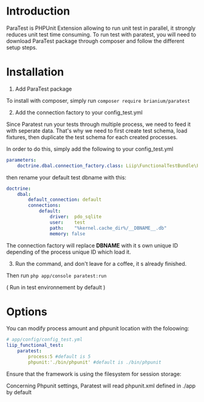 Introduction
============

ParaTest is PHPUnit Extension allowing to run unit test in parallel, it strongly reduces unit test time consuming.
To run test with paratest, you will need to download ParaTest package through composer and follow the different setup steps.

Installation
============

1) Add ParaTest package

To install with composer, simply run `composer require brianium/paratest`

2) Add the connection factory to your config_test.yml

Since Paratest run your tests through multiple process, we need to feed it with seperate data.
That's why we need to first create test schema, load fixtures, then duplicate the test schema for each created processes.

In order to do this, simply add the following to your config_test.yml

```yaml
parameters:
    doctrine.dbal.connection_factory.class: Liip\FunctionalTestBundle\Factory\ConnectionFactory
```

then rename your default test dbname with this: 

```yaml
doctrine:
    dbal:
        default_connection: default
        connections:
            default:
                driver:  pdo_sqlite
                user:    test
                path:    "%kernel.cache_dir%/__DBNAME__.db"
                memory: false
```

The connection factory will replace __DBNAME__ with it s own unique ID depending of the process unique ID which load it.

3) Run the command, and don't leave for a coffee, it s already finished.

Then run `php app/console paratest:run`

( Run in test environnement by default )



Options
=======

You can modify process amount and phpunit location with the foloowing: 

```yaml
# app/config/config_test.yml
liip_functional_test:
    paratest:
        process:5 #default is 5
        phpunit:'./bin/phpunit' #default is ./bin/phpunit
```
Ensure that the framework is using the filesystem for session storage:


Concerning Phpunit settings, Paratest will read phpunit.xml defined in ./app by default
